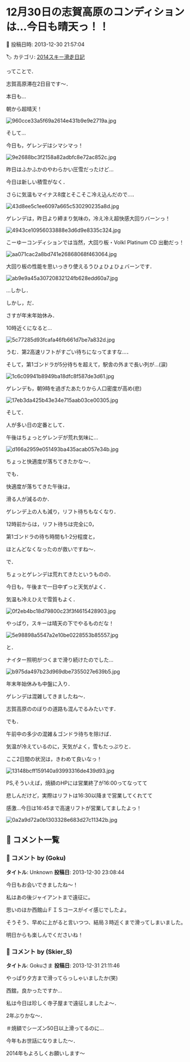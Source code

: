 # 12月30日の志賀高原のコンディションは…今日も晴天っ！！

📅 投稿日時: 2013-12-30 21:57:04

🏷️ カテゴリ: [2014スキー滑走日記](c992167609b6415052179ee69ea1ea7d8.md)

ってことで．


志賀高原滞在2日目です～．





本日も…


朝から超晴天！




![960cce33a5f69a2614e431b9e9e2719a.jpg](images/960cce33a5f69a2614e431b9e9e2719a.jpg)







そして…


今日も，ゲレンデはシマシマっ！




![9e2688bc3f2158a82adbfc8e72ac852c.jpg](images/9e2688bc3f2158a82adbfc8e72ac852c.jpg)







昨日はふかふかのやわらかい圧雪だったけど…


今日は新しい積雪がなく．


さらに気温もマイナス8度とそこそこ冷え込んだので…．




![43d8ee5c1ee6097a665c530290235a8d.jpg](images/43d8ee5c1ee6097a665c530290235a8d.jpg)




ゲレンデは，昨日より締まり気味の，冷え冷え超快感大回りバーンっ！




![4943ce10956033888e3d6d9e8335c324.jpg](images/4943ce10956033888e3d6d9e8335c324.jpg)







こーゆーコンディションでは当然，大回り板・Volkl Platinum CD 出動だっ！




![aa071cac2a8bd741e26868068f463064.jpg](images/aa071cac2a8bd741e26868068f463064.jpg)




大回り板の性能を思いっきり使えるうひょひょひょバーンです．




![ab9e9a45a30720832124fb628edd60a7.jpg](images/ab9e9a45a30720832124fb628edd60a7.jpg)







…しかし．


しかし，だ．





さすが年末年始休み．


10時近くになると…




![5c77285d93fcafa46fb661d7be7a832d.jpg](images/5c77285d93fcafa46fb661d7be7a832d.jpg)




うむ．第2高速リフトがすごい待ちになってますな…．





そして，第1ゴンドラが5分待ちを超えて，駅舎の外まで長い列が…(涙)




![1c6c09941b8949ba18dfc8f587de3d61.jpg](images/1c6c09941b8949ba18dfc8f587de3d61.jpg)







ゲレンデも，朝9時を過ぎたあたりから人口密度が高め(悲)




![17eb3da425b43e34e715aab03ce00305.jpg](images/17eb3da425b43e34e715aab03ce00305.jpg)







そして．


人が多い日の定番として．


午後はちょっとゲレンデが荒れ気味に…




![d166a2959e051493ba435acab057e34b.jpg](images/d166a2959e051493ba435acab057e34b.jpg)




ちょっと快適度が落ちてきたかな～．





でも．


快適度が落ちてきた午後は，


滑る人が減るのか．


ゲレンデ上の人も減り，リフト待ちもなくなり．


12時前からは，リフト待ちは完全に0，


第1ゴンドラの待ち時間も1-2分程度と，


ほとんどなくなったのが救いですね～．





で．


ちょっとゲレンデは荒れてきたというものの．


今日も，午後まで一日中ずっと天気がよく．


気温も冷えひえで雪質もよく．




![0f2eb4bc18d79800c23f3f4615428903.jpg](images/0f2eb4bc18d79800c23f3f4615428903.jpg)







やっぱり，スキーは晴天の下でやるものだな！




![5e98898a5547a2e10be0228553b85557.jpg](images/5e98898a5547a2e10be0228553b85557.jpg)




と．





ナイター照明がつくまで滑り続けたのでした…




![b975da497b23d969dbe7355027e639b5.jpg](images/b975da497b23d969dbe7355027e639b5.jpg)







年末年始休みも中盤に入り．


ゲレンデは混雑してきましたね～．


志賀高原ののぼりの道路も混んでるみたいです．





でも．


午前中の多少の混雑＆ゴンドラ待ちを除けば．


気温が冷えているのに，天気がよく，雪もたっぷりと．


ここ2日間の状況は，きわめて良いなっ！




![13148bcff159140a93993316de439d93.jpg](images/13148bcff159140a93993316de439d93.jpg)







PS,そういえば，焼額のHPには営業終了が16:00ってなってて


悲しんだけど，実際はリフトは16:30以降まで営業してくれてて


感激…今日は16:45まで高速リフトが営業してましたよっ！




![0a2a9d72a0b1303328e683d27c11342b.jpg](images/0a2a9d72a0b1303328e683d27c11342b.jpg)

## 💬 コメント一覧

### 💬 コメント by (Goku)
**タイトル**: Unknown
**投稿日**: 2013-12-30 23:08:44

今日もお会いできましたね～！



私はあの後ジャイアントまで遠征に。



思いのほか西館山ＦＩＳコースがイイ感じでしたよ。



そうそう、早めに上がると言いつつ、結局３時近くまで滑ってしまいました。



明日からも楽しんでくださいね！

### 💬 コメント by (Skier_S)
**タイトル**: Gokuさま
**投稿日**: 2013-12-31 21:11:46

やっぱり夕方まで滑ってらっしゃいましたか(笑)



西舘，良かったですか…

私は今日は珍しく寺子屋まで遠征しましたよ～．

2年ぶりかな～．

＃焼額でシーズン50日以上滑ってるのに…



今年もお世話になりました～．

2014年もよろしくお願いします～

